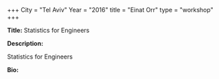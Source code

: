 +++
City = "Tel Aviv"
Year = "2016"
title = "Einat Orr"
type = "workshop"
+++

<div class="span-15  ">
  <div class="span-15  last ">
  <p><strong>Title:</strong>
  Statistics for Engineers
  </p>

  <p><strong>Description:</strong></p>

  <p>
  Statistics for Engineers

</p>
    <p><strong>Bio:</strong></p>

  <p></p>

  </div>
</div>
